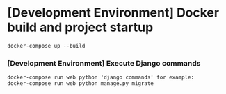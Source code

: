# [Development Environment] Docker build and project startup
```
docker-compose up --build
```


### [Development Environment] Execute Django commands
```
docker-compose run web python 'django commands' for example:
docker-compose run web python manage.py migrate
```